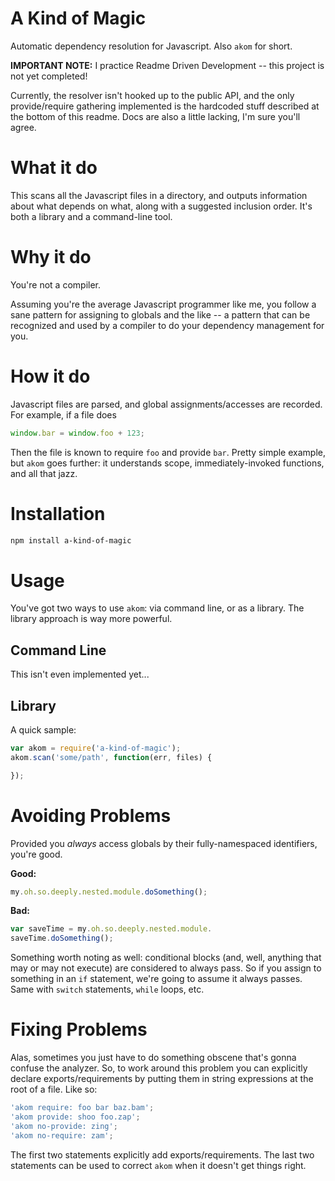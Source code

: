 # A Kind of Magic

Automatic dependency resolution for Javascript.  Also `akom` for short.

**IMPORTANT NOTE:** I practice Readme Driven Development -- this project is not yet completed!

Currently, the resolver isn't hooked up to the public API, and the only provide/require
gathering implemented is the hardcoded stuff described at the bottom of this readme.  Docs
are also a little lacking, I'm sure you'll agree.

# What it do

This scans all the Javascript files in a directory, and outputs information about
what depends on what, along with a suggested inclusion order.  It's both a library and
a command-line tool.

# Why it do

You're not a compiler.

Assuming you're the average Javascript programmer like me, you follow a sane pattern for assigning to
globals and the like -- a pattern that can be recognized and used by a compiler to do your dependency
management for you.

# How it do

Javascript files are parsed, and global assignments/accesses are recorded.  For example, if a file does

```javascript
window.bar = window.foo + 123;
```

Then the file is known to require `foo` and provide `bar`.  Pretty simple example, but `akom`
goes further: it understands scope, immediately-invoked functions, and all that jazz.

# Installation

```bash
npm install a-kind-of-magic
```

# Usage

You've got two ways to use `akom`: via command line, or as a library.  The library
approach is way more powerful.

## Command Line

This isn't even implemented yet...

## Library

A quick sample:

```javascript
var akom = require('a-kind-of-magic');
akom.scan('some/path', function(err, files) {

});
```

# Avoiding Problems

Provided you *always* access globals by their fully-namespaced identifiers, you're good.

**Good:**
```javascript
my.oh.so.deeply.nested.module.doSomething();
```

**Bad:**
```javascript
var saveTime = my.oh.so.deeply.nested.module.
saveTime.doSomething();
```

Something worth noting as well: conditional blocks (and, well, anything that may or may not
execute) are considered to always pass.  So if you assign to something in an `if` statement,
we're going to assume it always passes.  Same with `switch` statements, `while` loops, etc.

# Fixing Problems

Alas, sometimes you just have to do something obscene that's gonna confuse the analyzer.  So, to
work around this problem you can explicitly declare exports/requirements by putting them in string
expressions at the root of a file.  Like so:

```javascript
'akom require: foo bar baz.bam';
'akom provide: shoo foo.zap';
'akom no-provide: zing';
'akom no-require: zam';
```

The first two statements explicitly add exports/requirements.  The last two statements can be
used to correct `akom` when it doesn't get things right.
